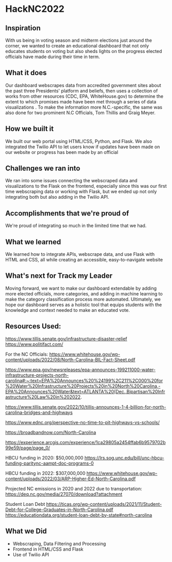 # HackNC2022

## Inspiration
With us being in voting season and midterm elections just around the corner, we wanted to create an educational dashboard that not only educates students on voting but also sheds lights on the progress elected officials have made during their time in term.

## What it does
Our dashboard webscrapes data from accredited government sites about the past three Presidents' platform and beliefs, then uses a collection of works from other resources (CDC, EPA, WhiteHouse.gov) to determine the extent to which promises made have been met through a series of data visualizations . To make the information more N.C.-specific, the same was also done for two prominent N.C Officials, Tom Thillis and Graig Meyer.

## How we built it
We built our web portal using HTML/CSS, Python, and Flask. We also integrated the Twilio API to let users know if updates have been made on our website or progress has been made by an official

## Challenges we ran into
We ran into some issues connecting the webscraped data and visualizations to the Flask on the frontend, especially since this was our first time webscraping data or working with Flask, but we ended up not only integrating both but also adding in the Twilio API.

## Accomplishments that we're proud of
We're proud of integrating so much in the limited time that we had.

## What we learned
We learned how to integrate APIs, webscrape data, and use Flask with HTML and CSS, all while creating an accessible, easy-to-navigate website

## What's next for Track my Leader
Moving forward, we want to make our dashboard extendable by adding more elected officials, more categories, and adding in machine learning to make the category classification process more automated. Ultimately, we hope our dashboard serves as a holistic tool that equips students with the knowledge and context needed to make an educated vote.

## Resources Used: 

https://www.tillis.senate.gov/infrastructure-disaster-relief
https://www.politifact.com/

For the NC Officials:
https://www.whitehouse.gov/wp-content/uploads/2022/08/North-Carolina-BIL-Fact-Sheet.pdf

https://www.epa.gov/newsreleases/epa-announces-199211000-water-infrastructure-projects-north-carolina#:~:text=EPA%20Announces%20%24199%2C211%2C000%20for%20Water%20Infrastructure%20Projects%20in%20North%20Carolina,-EPA%20Announces%20Water&text=ATLANTA%20(Dec.,Bipartisan%20Infrastructure%20Law%20in%202022.

https://www.tillis.senate.gov/2022/10/tillis-announces-1-4-billion-for-north-carolina-bridges-and-highways

https://www.ednc.org/perspective-no-time-to-pit-highways-vs-schools/

https://broadbandnow.com/North-Carolina

https://experience.arcgis.com/experience/1ca29805a2454ffab6b9579702b99e59/page/page_0/

HBCU funding in 2020: $50,000,000
https://lrs.sog.unc.edu/bill/unc-hbcu-funding-paritync-aampt-doc-programs-0

HBCU funding in 2022: $307,000,000
https://www.whitehouse.gov/wp-content/uploads/2022/03/ARP-Higher-Ed-North-Carolina.pdf

Projected NC emissions in 2020 and 2022 due to transportation:
https://deq.nc.gov/media/27070/download?attachment

Student Loan Debt
https://ticas.org/wp-content/uploads/2021/11/Student-Debt-for-College-Graduates-in-North-Carolina.pdf
https://educationdata.org/student-loan-debt-by-state#north-carolina

## What we Did
- Webscraping, Data Filtering and Processing
- Frontend in HTML/CSS and Flask
- Use of Twilio API 
